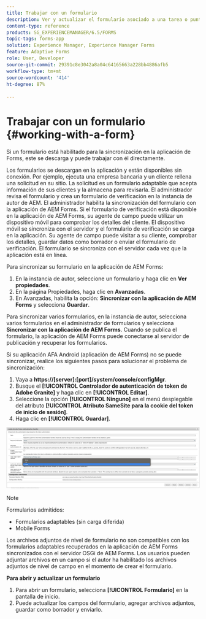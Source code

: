```yaml
---
title: Trabajar con un formulario
description: Ver y actualizar el formulario asociado a una tarea o punto de inicio en la aplicación de AEM Forms
content-type: reference
products: SG_EXPERIENCEMANAGER/6.5/FORMS
topic-tags: forms-app
solution: Experience Manager, Experience Manager Forms
feature: Adaptive Forms
role: User, Developer
source-git-commit: 29391c8e3042a8a04c64165663a228bb4886afb5
workflow-type: tm+mt
source-wordcount: '414'
ht-degree: 87%

---
```


# Trabajar con un formulario {#working-with-a-form}

Si un formulario está habilitado para la sincronización en la aplicación de Forms, este se descarga y puede trabajar con él directamente.

Los formularios se descargan en la aplicación y están disponibles sin conexión. Por ejemplo, ejecuta una empresa bancaria y un cliente rellena una solicitud en su sitio. La solicitud es un formulario adaptable que acepta información de sus clientes y la almacena para revisarla. El administrador revisa el formulario y crea un formulario de verificación en la instancia de autor de AEM. El administrador habilita la sincronización del formulario con la aplicación de AEM Forms. Si el formulario de verificación está disponible en la aplicación de AEM Forms, su agente de campo puede utilizar un dispositivo móvil para comprobar los detalles del cliente. El dispositivo móvil se sincroniza con el servidor y el formulario de verificación se carga en la aplicación. Su agente de campo puede visitar a su cliente, comprobar los detalles, guardar datos como borrador o enviar el formulario de verificación. El formulario se sincroniza con el servidor cada vez que la aplicación está en línea.

Para sincronizar su formulario en la aplicación de AEM Forms:

1. En la instancia de autor, seleccione un formulario y haga clic en **Ver propiedades**.
1. En la página Propiedades, haga clic en **Avanzadas**.
1. En Avanzadas, habilita la opción: **Sincronizar con la aplicación de AEM Forms** y selecciona **Guardar**.

Para sincronizar varios formularios, en la instancia de autor, selecciona varios formularios en el administrador de formularios y selecciona **Sincronizar con la aplicación de AEM Forms**. Cuando se publica el formulario, la aplicación de AEM Forms puede conectarse al servidor de publicación y recuperar los formularios.

Si su aplicación AFA Android (aplicación de AEM Forms) no se puede sincronizar, realice los siguientes pasos para solucionar el problema de sincronización:

1. Vaya a **https://[server]:[port]/system/console/configMgr**.
1. Busque el **[!UICONTROL Controlador de autenticación de token de Adobe Granite]** y haga clic en **[!UICONTROL Editar]**.
1. Seleccione la opción **[!UICONTROL Ninguno]** en el menú desplegable del atributo **[!UICONTROL Atributo SameSite para la cookie del token de inicio de sesión]**.
1. Haga clic en **[!UICONTROL Guardar]**.

![Sincronizar imagen con la aplicación de AFA Android](/help/forms/using/assets/afaandroid.png)

>[!NOTE]
>
>Formularios admitidos:
>
>* Formularios adaptables (sin carga diferida)
>* Mobile Forms
>
>Los archivos adjuntos de nivel de formulario no son compatibles con los formularios adaptables recuperados en la aplicación de AEM Forms sincronizados con el servidor OSGi de AEM Forms. Los usuarios pueden adjuntar archivos en un campo si el autor ha habilitado los archivos adjuntos de nivel de campo en el momento de crear el formulario.


**Para abrir y actualizar un formulario**

1. Para abrir un formulario, selecciona **[!UICONTROL Formulario]** en la pantalla de inicio.
1. Puede actualizar los campos del formulario, agregar archivos adjuntos, guardar como borrador y enviarlo.
